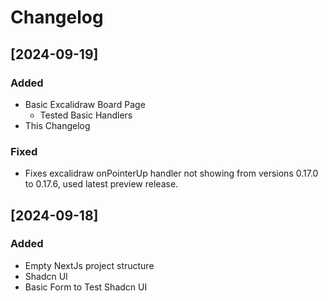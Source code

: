 # Changelog

## [2024-09-19]

### Added

- Basic Excalidraw Board Page
  - Tested Basic Handlers
- This Changelog

### Fixed

- Fixes excalidraw onPointerUp handler not showing from versions 0.17.0 to 0.17.6, used latest preview release.

## [2024-09-18]

### Added

- Empty NextJs project structure
- Shadcn UI
- Basic Form to Test Shadcn UI
